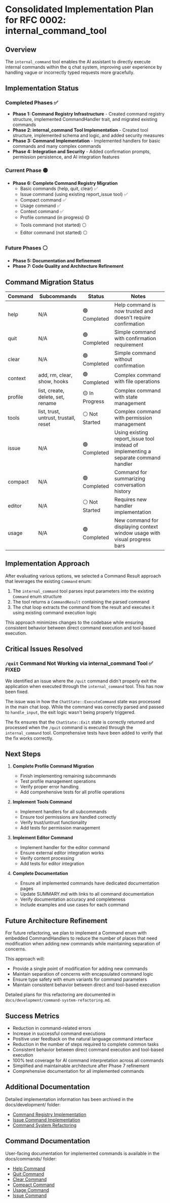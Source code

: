 # Consolidated Implementation Plan for RFC 0002: internal_command_tool

## Overview

The `internal_command` tool enables the AI assistant to directly execute internal commands within the q chat system, improving user experience by handling vague or incorrectly typed requests more gracefully.

## Implementation Status

### Completed Phases ✅

- **Phase 1: Command Registry Infrastructure** - Created command registry structure, implemented CommandHandler trait, and migrated existing commands
- **Phase 2: internal_command Tool Implementation** - Created tool structure, implemented schema and logic, and added security measures
- **Phase 3: Command Implementation** - Implemented handlers for basic commands and many complex commands
- **Phase 4: Integration and Security** - Added confirmation prompts, permission persistence, and AI integration features

### Current Phase 🟡

- **Phase 6: Complete Command Registry Migration**
  - Basic commands (help, quit, clear) ✅
  - Issue command (using existing report_issue tool) ✅
  - Compact command ✅
  - Usage command ✅
  - Context command ✅
  - Profile command (in progress) 🟡
  - Tools command (not started) ⚪
  - Editor command (not started) ⚪

### Future Phases ⚪

- **Phase 5: Documentation and Refinement**
- **Phase 7: Code Quality and Architecture Refinement**

## Command Migration Status

| Command | Subcommands | Status | Notes |
|---------|-------------|--------|-------|
| help | N/A | 🟢 Completed | Help command is now trusted and doesn't require confirmation |
| quit | N/A | 🟢 Completed | Simple command with confirmation requirement |
| clear | N/A | 🟢 Completed | Simple command without confirmation |
| context | add, rm, clear, show, hooks | 🟢 Completed | Complex command with file operations |
| profile | list, create, delete, set, rename | 🟡 In Progress | Complex command with state management |
| tools | list, trust, untrust, trustall, reset | ⚪ Not Started | Complex command with permission management |
| issue | N/A | 🟢 Completed | Using existing report_issue tool instead of implementing a separate command handler |
| compact | N/A | 🟢 Completed | Command for summarizing conversation history |
| editor | N/A | ⚪ Not Started | Requires new handler implementation |
| usage | N/A | 🟢 Completed | New command for displaying context window usage with visual progress bars |

## Implementation Approach

After evaluating various options, we selected a Command Result approach that leverages the existing `Command` enum:

1. The `internal_command` tool parses input parameters into the existing `Command` enum structure
2. The tool returns a `CommandResult` containing the parsed command
3. The chat loop extracts the command from the result and executes it using existing command execution logic

This approach minimizes changes to the codebase while ensuring consistent behavior between direct command execution and tool-based execution.

## Critical Issues Resolved

### `/quit` Command Not Working via internal_command Tool ✅ FIXED

We identified an issue where the `/quit` command didn't properly exit the application when executed through the `internal_command` tool. This has now been fixed.

The issue was in how the `ChatState::ExecuteCommand` state was processed in the main chat loop. While the command was correctly parsed and passed to `handle_input`, the exit logic wasn't being properly triggered.

The fix ensures that the `ChatState::Exit` state is correctly returned and processed when the `/quit` command is executed through the `internal_command` tool. Comprehensive tests have been added to verify that the fix works correctly.

## Next Steps

1. **Complete Profile Command Migration**
   - Finish implementing remaining subcommands
   - Test profile management operations
   - Verify proper error handling
   - Add comprehensive tests for all profile operations

2. **Implement Tools Command**
   - Implement handlers for all subcommands
   - Ensure tool permissions are handled correctly
   - Verify trust/untrust functionality
   - Add tests for permission management

3. **Implement Editor Command**
   - Implement handler for the editor command
   - Ensure external editor integration works
   - Verify content processing
   - Add tests for editor integration

4. **Complete Documentation**
   - Ensure all implemented commands have dedicated documentation pages
   - Update SUMMARY.md with links to all command documentation
   - Verify documentation accuracy and completeness
   - Include examples and use cases for each command

## Future Architecture Refinement

For future refactoring, we plan to implement a Command enum with embedded CommandHandlers to reduce the number of places that need modification when adding new commands while maintaining separation of concerns.

This approach will:
- Provide a single point of modification for adding new commands
- Maintain separation of concerns with encapsulated command logic
- Ensure type safety with enum variants for command parameters
- Maintain consistent behavior between direct and tool-based execution

Detailed plans for this refactoring are documented in `docs/development/command-system-refactoring.md`.

## Success Metrics

- Reduction in command-related errors
- Increase in successful command executions
- Positive user feedback on the natural language command interface
- Reduction in the number of steps required to complete common tasks
- Consistent behavior between direct command execution and tool-based execution
- 100% test coverage for AI command interpretation across all commands
- Simplified and maintainable architecture after Phase 7 refinement
- Comprehensive documentation for all implemented commands

## Additional Documentation

Detailed implementation information has been archived in the docs/development/ folder:

- [Command Registry Implementation](../docs/development/command-registry-implementation.md)
- [Issue Command Implementation](../docs/development/issue-command-implementation.md)
- [Command System Refactoring](../docs/development/command-system-refactoring.md)

## Command Documentation

User-facing documentation for implemented commands is available in the docs/commands/ folder:

- [Help Command](../docs/commands/help-command.md)
- [Quit Command](../docs/commands/quit-command.md)
- [Clear Command](../docs/commands/clear-command.md)
- [Compact Command](../docs/commands/compact-command.md)
- [Usage Command](../docs/commands/usage-command.md)
- [Issue Command](../docs/commands/issue-command.md)
